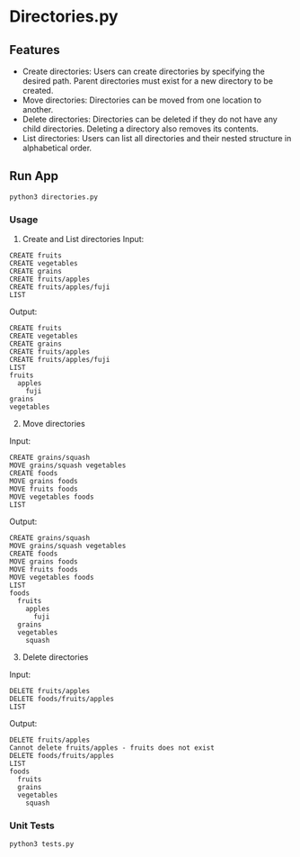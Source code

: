 # Directories.py

## Features
* Create directories: Users can create directories by specifying the desired path. Parent directories must exist for a new directory to be created.
* Move directories: Directories can be moved from one location to another.
* Delete directories: Directories can be deleted if they do not have any child directories. Deleting a directory also removes its contents.
* List directories: Users can list all directories and their nested structure in alphabetical order.

## Run App
```
python3 directories.py
```

### Usage

1. Create and List directories
Input:
```
CREATE fruits
CREATE vegetables
CREATE grains
CREATE fruits/apples
CREATE fruits/apples/fuji
LIST
```

Output:
```
CREATE fruits
CREATE vegetables
CREATE grains
CREATE fruits/apples
CREATE fruits/apples/fuji
LIST
fruits
  apples
    fuji
grains
vegetables
```

2. Move directories

Input:
```
CREATE grains/squash
MOVE grains/squash vegetables
CREATE foods
MOVE grains foods
MOVE fruits foods
MOVE vegetables foods
LIST
```

Output:
```
CREATE grains/squash
MOVE grains/squash vegetables
CREATE foods
MOVE grains foods
MOVE fruits foods
MOVE vegetables foods
LIST
foods
  fruits
    apples
      fuji
  grains
  vegetables
    squash
```

3. Delete directories

Input:
```
DELETE fruits/apples
DELETE foods/fruits/apples
LIST
```

Output:
```
DELETE fruits/apples
Cannot delete fruits/apples - fruits does not exist
DELETE foods/fruits/apples
LIST
foods
  fruits
  grains
  vegetables
    squash
```

### Unit Tests

```
python3 tests.py
```
